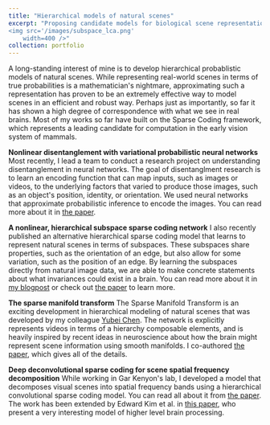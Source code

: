 ```yaml
---
title: "Hierarchical models of natural scenes"
excerpt: "Proposing candidate models for biological scene representation<br/>
<img src='/images/subspace_lca.png'
    width=400 />"
collection: portfolio
---
```


A long-standing interest of mine is to develop hierarchical probablistic models of natural scenes.
While representing real-world scenes in terms of true probabilities is a mathematician's
nightmare, approximating such a representation has proven to be an extremely effective way to
model scenes in an efficient and robust way.
Perhaps just as importantly, so far it has shown a high degree of correspondence with what we see
in real brains. Most of my works so far have built on the Sparse Coding framework,
which represents a leading candidate for computation in the early vision system of mammals.

<strong>Nonlinear disentanglement with variational probabilistic neural networks</strong>
Most recently, I lead a team to conduct a research project on understanding disentanglement in
neural networks. The goal of disentanglment research is to learn an encoding function that can map
inputs, such as images or videos, to the underlying factors that varied to produce those images,
such as an object's position, identity, or orientation. We used neural networks that approximate
probabilistic inference to encode the images. You can read more about it in
[the paper](https://openreview.net/forum?id=EbIDjBynYJ8).

<strong>A nonlinear, hierarchical subspace sparse coding network</strong>
I also recently published an alternative hierarchical sparse coding model that learns to represent
natural scenes in terms of subspaces.
These subspaces share properties, such as the orientation of an edge, but also allow for some
variation, such as the position of an edge.
By learning the subspaces directly from natural image data, we are able to make concrete statements
about what invariances could exist in a brain.
You can read more about it in [my blogpost]({{site.url}}/blogs/responsegeometry) or check out
[the paper](https://dl.acm.org/doi/abs/10.1145/3381755.3381765) to learn more.

<strong>The sparse manifold transform</strong>
The Sparse Manifold Transform is an exciting development in hierarchical modeling of natural
scenes that was developed by my colleague
[Yubei Chen](https://redwood.berkeley.edu/people/yubei-chen/).
The network is explicitly represents videos in terms of a hierarchy composable elements,
and is heavily inspired by recent ideas in neuroscience about how the brain might represent
scene information using smooth manifolds.
I co-authored [the paper](https://papers.nips.cc/paper/2018/hash/8e19a39c36b8e5e3afd2a3b2692aea96-Abstract.html),
which gives all of the details.

<strong>Deep deconvolutional sparse coding for scene spatial frequency decomposition</strong>
While working in Gar Kenyon's lab, I developed a model that decomposes visual scenes into spatial
frequency bands using a hierarchical convolutional sparse coding model. You can read all about it
from [the paper](https://dl.acm.org/doi/abs/10.4108/eai.3-12-2015.2262428).
The work has been extended by Edward Kim et al. in [this paper](https://arxiv.org/abs/2011.11167),
who present a very interesting model of higher level brain processing.
